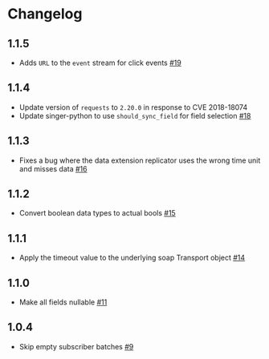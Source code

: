 # Changelog

## 1.1.5
  * Adds `URL` to the `event` stream for click events [#19](https://github.com/singer-io/tap-exacttarget/pull/19)

## 1.1.4
  * Update version of `requests` to `2.20.0` in response to CVE 2018-18074
  * Update singer-python to use `should_sync_field` for field selection [#18](https://github.com/singer-io/tap-exacttarget/pull/18)

## 1.1.3
  * Fixes a bug where the data extension replicator uses the wrong time unit and misses data [#16](https://github.com/singer-io/tap-exacttarget/pull/16)

## 1.1.2
  * Convert boolean data types to actual bools [#15](https://github.com/singer-io/tap-exacttarget/pull/15)

## 1.1.1
  * Apply the timeout value to the underlying soap Transport object [#14](https://github.com/singer-io/tap-exacttarget/pull/14)

## 1.1.0
  * Make all fields nullable [#11](https://github.com/singer-io/tap-exacttarget/pull/11)

## 1.0.4
  * Skip empty subscriber batches [#9](https://github.com/singer-io/tap-exacttarget/pull/9)
